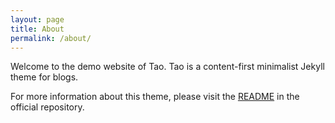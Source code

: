 ```yaml
---
layout: page
title: About
permalink: /about/
---
```


Welcome to the demo website of Tao. Tao is a content-first minimalist Jekyll theme for blogs.

For more information about this theme, please visit the [README](https://github.com/vfvong/jekyll-theme-tao) in the official repository.